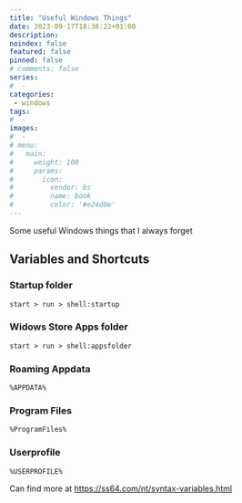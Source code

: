 ```yaml
---
title: "Useful Windows Things"
date: 2023-09-17T18:38:22+01:00
description:
noindex: false
featured: false
pinned: false
# comments: false
series:
#  -
categories:
 - windows
tags:
#  -
images:
#  -
# menu:
#   main:
#     weight: 100
#     params:
#       icon:
#         vendor: bs
#         name: book
#         color: '#e24d0e'
---
```


Some useful Windows things that I always forget

<!--more-->
## Variables and Shortcuts

### Startup folder
```start > run > shell:startup```
### Widows Store Apps folder
```start > run > shell:appsfolder```
### Roaming Appdata
```%APPDATA%```
### Program Files
```%ProgramFiles%```
### Userprofile
```%USERPROFILE%```

Can find more at https://ss64.com/nt/syntax-variables.html
